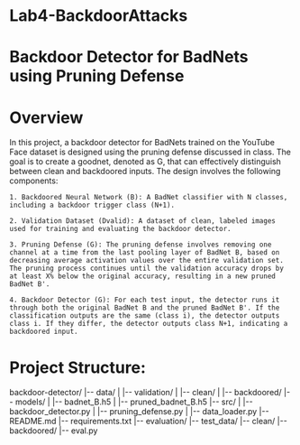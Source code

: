 # Lab4-BackdoorAttacks
# Backdoor Detector for BadNets using Pruning Defense
# Overview

In this project, a backdoor detector for BadNets trained on the YouTube Face dataset is designed using the pruning defense discussed in class. The goal is to create a goodnet, denoted as G, that can effectively distinguish between clean and backdoored inputs. The design involves the following components:

    1. Backdoored Neural Network (B): A BadNet classifier with N classes, including a backdoor trigger class (N+1).

    2. Validation Dataset (Dvalid): A dataset of clean, labeled images used for training and evaluating the backdoor detector.

    3. Pruning Defense (G): The pruning defense involves removing one channel at a time from the last pooling layer of BadNet B, based on decreasing average activation values over the entire validation set. The pruning process continues until the validation accuracy drops by at least X% below the original accuracy, resulting in a new pruned BadNet B'.

    4. Backdoor Detector (G): For each test input, the detector runs it through both the original BadNet B and the pruned BadNet B'. If the classification outputs are the same (class i), the detector outputs class i. If they differ, the detector outputs class N+1, indicating a backdoored input.

  #  Project Structure:
backdoor-detector/
|-- data/
|   |-- validation/
|       |-- clean/
|       |-- backdoored/
|-- models/
|   |-- badnet_B.h5
|   |-- pruned_badnet_B.h5
|-- src/
|   |-- backdoor_detector.py
|   |-- pruning_defense.py
|   |-- data_loader.py
|-- README.md
|-- requirements.txt
|-- evaluation/
    |-- test_data/
        |-- clean/
        |-- backdoored/
    |-- eval.py


